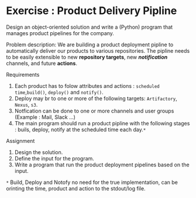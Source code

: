 








# Exercise : Product Delivery Pipline


Design an object-oriented solution and write a (Python) program that manages product pipelines for the company.

Problem description:
We are building a product deployment pipline to automatically deliver our products to various repositories. The pipline needs to be easily extensible to new **repository targets**, new ***notification*** channels, and future **actions**.


Requirements 
1. Each product has to folow attributes and actions : `scheduled time`,`build()`, `deploy()` and `notify()`.
2. Deploy may br to one or more of the following targets: `Artifactory`, `Nexus`, `s3`.
3. Notfication can be done to one or more channels and user groups (Example : Mail, Slack ...)
4. The main program should run a product pipline with the following stages : buils, deploy, notify at the scheduled time each day.`*`

Assignment
1. Design the solution.
2. Define the input for the program.
3. Write a program that run the product deployment pipelines based on the input.



`*` Build, Deploy and Notofy no need for the true implementation, can be orinting the time, product and action to the stdout/log file.